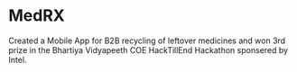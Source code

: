 # MedRX

Created a Mobile App for B2B recycling of leftover medicines and won 3rd prize in the Bhartiya Vidyapeeth COE HackTillEnd Hackathon sponsered by Intel.
